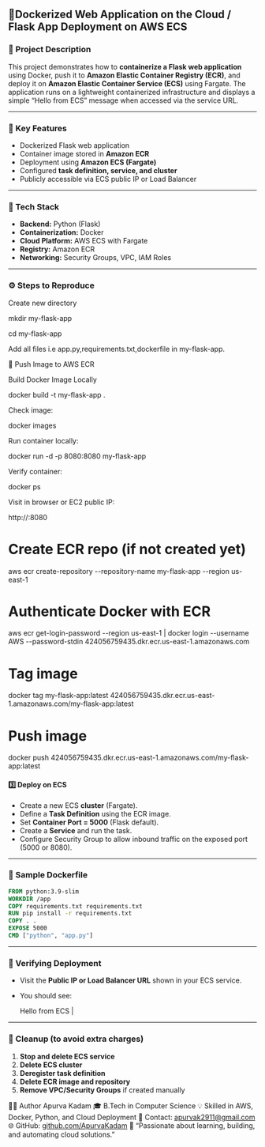 
## 🐳Dockerized Web Application on the Cloud / Flask App Deployment on AWS ECS  

### 📘 Project Description

This project demonstrates how to **containerize a Flask web application** using Docker, push it to **Amazon Elastic Container Registry (ECR)**, and deploy it on **Amazon Elastic Container Service (ECS)** using Fargate. The application runs on a lightweight containerized infrastructure and displays a simple “Hello from ECS” message when accessed via the service URL.

---

### 🚀 Key Features

* Dockerized Flask web application
* Container image stored in **Amazon ECR**
* Deployment using **Amazon ECS (Fargate)**
* Configured **task definition, service, and cluster**
* Publicly accessible via ECS public IP or Load Balancer

---

### 🧱 Tech Stack

* **Backend:** Python (Flask)
* **Containerization:** Docker
* **Cloud Platform:** AWS ECS with Fargate
* **Registry:** Amazon ECR
* **Networking:** Security Groups, VPC, IAM Roles

---

### ⚙️ Steps to Reproduce
Create new directory

mkdir my-flask-app

cd my-flask-app

Add all files i.e app.py,requirements.txt,dockerfile in my-flask-app.

🐳 Push Image to AWS ECR

Build Docker Image Locally

docker build -t my-flask-app .

Check image:

docker images

Run container locally:

docker run -d -p 8080:8080 my-flask-app

Verify container:

docker ps

Visit in browser or EC2 public IP:

http://<your-ip>:8080

# Create ECR repo (if not created yet)
aws ecr create-repository --repository-name my-flask-app --region us-east-1

# Authenticate Docker with ECR
aws ecr get-login-password --region us-east-1 | docker login --username AWS --password-stdin 424056759435.dkr.ecr.us-east-1.amazonaws.com

# Tag image
docker tag my-flask-app:latest 424056759435.dkr.ecr.us-east-1.amazonaws.com/my-flask-app:latest

# Push image
docker push 424056759435.dkr.ecr.us-east-1.amazonaws.com/my-flask-app:latest

#### 3️⃣ Deploy on ECS

* Create a new ECS **cluster** (Fargate).
* Define a **Task Definition** using the ECR image.
* Set **Container Port = 5000** (Flask default).
* Create a **Service** and run the task.
* Configure Security Group to allow inbound traffic on the exposed port (5000 or 8080).
---

### 🧩 Sample Dockerfile

```dockerfile
FROM python:3.9-slim
WORKDIR /app
COPY requirements.txt requirements.txt
RUN pip install -r requirements.txt
COPY . .
EXPOSE 5000
CMD ["python", "app.py"]
```
---

### 🧠 Verifying Deployment

* Visit the **Public IP or Load Balancer URL** shown in your ECS service.
* You should see:
  
  Hello from ECS                                                          |
---

### 🧹 Cleanup (to avoid extra charges)

1. **Stop and delete ECS service**
2. **Delete ECS cluster**
3. **Deregister task definition**
4. **Delete ECR image and repository**
5. **Remove VPC/Security Groups** if created manually

👩‍💻 Author
Apurva Kadam
🎓 B.Tech in Computer Science
💡 Skilled in AWS, Docker, Python, and Cloud Deployment
📧 Contact: apurvak2911@gmail.com
🌐 GitHub: [github.com/ApurvaKadam](https://github.com/Apurva2911)
💬 “Passionate about learning, building, and automating cloud solutions.”
   
